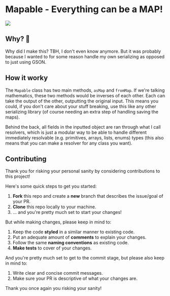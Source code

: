 # Mapable - Everything can be a MAP!
[![](https://jitpack.io/v/AndyNoob/Mapable.svg)](https://jitpack.io/#AndyNoob/Mapable)
## Why? 🤔
Why did I make this? TBH, I don't even know anymore. But it was probably because I wanted to for some reason handle my own serializing as opposed to just using GSON.
## How it worky
The `Mapable` class has two main methods, `asMap` and `fromMap`. If we're talking mathematics, these two methods would be inverses of each other. Each can take the output of the other, outputting the original input. This means you could, if you don't care about your stuff breaking, use this like any other serializing library (of course needing an extra step of handling saving the maps).

Behind the back, all fields in the inputted object are ran through what I call resolvers, which is just a modular way to be able to handle different immediately resolvable (e.g. primitives, arrays, lists, enums) types (this also means that you can make a resolver for any class you want).
## Contributing
Thank you for risking your personal sanity by considering contributions to this project!

Here's some quick steps to get you started:
1. **Fork** this repo and create a **new** branch that describes the issue/goal of your PR.
2. **Clone** this repo locally to your machine.
3. ... and you're pretty much set to start your changes!

But while making changes, please keep in mind to:
1. Keep the code **styled** in a similar manner to existing code.
2. Put an adequate amount of **comments** to explain your changes.
3. Follow the same **naming conventions** as existing code.
4. **Make tests** to cover of your changes.

And you're pretty much set to get to the commit stage, but please also keep in mind to:
1. Write clear and concise commit messages.
2. Make sure your PR is descriptive of what your changes are.

Thank you once again you risking your sanity!
